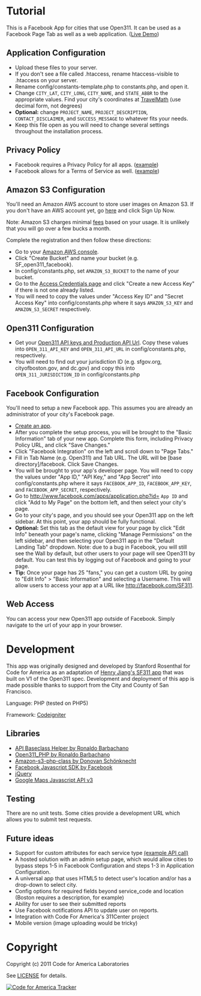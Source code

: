 Tutorial
========================

This is a Facebook App for cities that use Open311.  It can be used as a Facebook Page Tab as well as a web application. ([Live Demo](http://stanfordrosenthal.com/open311)) 

Application Configuration
------------------------
- Upload these files to your server.
- If you don't see a file called .htaccess, rename htaccess-visible to .htaccess on your server.
- Rename config/constants-template.php to constants.php, and open it.
- Change `CITY_LAT`, `CITY_LONG`, `CITY_NAME`, and `STATE_ABBR` to the appropriate values.  Find your city's coordinates at [TravelMath](http://www.travelmath.com/city) (use decimal form, not degrees)
- **Optional:** change `PROJECT_NAME`, `PROJECT_DESCRIPTION`, `CONTACT_DISCLAIMER`, and `SUCCESS_MESSAGE` to whatever fits your needs.
- Keep this file open as you will need to change several settings throughout the installation process.

Privacy Policy
--------------
- Facebook requires a Privacy Policy for all apps. ([example](http://www.sf311.org/index.aspx?page=769))
- Facebook allows for a Terms of Service as well.  ([example](http://www.sf311.org/index.aspx?page=768))


Amazon S3 Configuration
----------------------
You'll need an Amazon AWS account to store user images on Amazon S3.  If you don't have an AWS account yet, go [here](http://aws.amazon.com/s3/) and click Sign Up Now.

Note: Amazon S3 charges minimal [fees](http://aws.amazon.com/s3/pricing/) based on your usage.  It is unlikely that you will go over a few bucks a month.

Complete the registration and then follow these directions:

- Go to your [Amazon AWS console](https://console.aws.amazon.com/s3/home).
- Click "Create Bucket" and name your bucket (e.g. SF_open311_facebook).
- In config/constants.php, set `AMAZON_S3_BUCKET` to the name of your bucket.
- Go to the [Access Credentials page](https://aws-portal.amazon.com/gp/aws/developer/account/index.html?action=access-key#access_credentials) and click "Create a new Access Key" if there is not one already listed.
- You will need to copy the values under "Access Key ID" and "Secret Access Key" into config/constants.php where it says `AMAZON_S3_KEY` and `AMAZON_S3_SECRET` respectively. 

Open311 Configuration
---------------------
- Get your [Open311 API keys and Production API Url](http://wiki.open311.org/GeoReport_v2#Servers_.28can_receive_reports.29).  Copy these values into `OPEN_311_API_KEY` and `OPEN_311_API_URL` in config/constants.php, respectively.
- You will need to find out your jurisdiction ID (e.g. sfgov.org, cityofboston.gov, and dc.gov) and copy this into `OPEN_311_JURISDICTION_ID` in config/constants.php

Facebook Configuration
----------------------
You'll need to setup a new Facebook app.  This assumes you are already an administrator of your city's Facebook page.

- [Create an app](https://www.facebook.com/developers/createapp.php).
- After you complete the setup process, you will be brought to the "Basic Information" tab of your new app.  Complete this form, including Privacy Policy URL, and click "Save Changes."
- Click "Facebook Integration" on the left and scroll down to "Page Tabs."
- Fill in Tab Name (e.g. Open311) and  Tab URL.  The URL will be [base directory]/facebook.  Click Save Changes.
- You will be brought to your app's developer page.  You will need to copy the values under "App ID," "API Key," and "App Secret" into config/constants.php where it says `FACEBOOK_APP_ID`, `FACEBOOK_APP_KEY`, and `FACEBOOK_APP_SECRET`, respectively.
- Go to http://www.facebook.com/apps/application.php?id= `App ID` and click "Add to My Page" on the bottom left, and then select your city's page.
- Go to your city's page, and you should see your Open311 app on the left sidebar.  At this point, your app should be fully functional.
- **Optional:** Set this tab as the default view for your page by click "Edit Info" beneath your page's name, clicking "Manage Permissions" on the left sidebar, and then selecting your Open311 app in the "Default Landing Tab" dropdown.  Note: due to a bug in Facebook, you will still see the Wall by default, but other users to your page will see Open311 by default.  You can test this by logging out of Facebook and going to your page.
- **Tip:** Once your page has 25 "fans," you can get a custom URL by going to "Edit Info" > "Basic Information" and selecting a Username.  This will allow users to access your app at a URL like http://facebook.com/SF311.

Web Access
----------
You can access your new Open311 app outside of Facebook.  Simply navigate to the url of your app in your browser.

Development
===========
This app was originally designed and developed by Stanford Rosenthal for Code for America as an adaptation of [Henry Jiang's SF311 app](https://github.com/SFgov/SF311-Facebook) that was built on V1 of the Open311 spec.  Development and deployment of this app is made possible thanks to support from the City and County of San Francisco.

Language: PHP (tested on PHP5)

Framework: [Codeigniter](http://codeigniter.com/)

Libraries
--------

- [API Baseclass Helper by Ronaldo Barbachano](https://github.com/codeforamerica/PHP-API-Template)
- [Open311_PHP by Ronaldo Barbachano](https://github.com/codeforamerica/open311_php)
- [Amazon-s3-php-class by Donovan Schönknecht](https://github.com/tpyo/amazon-s3-php-class)
- [Facebook Javascript SDK by Facebook](http://developers.facebook.com/docs/reference/javascript)
- [jQuery](http://jquery.com)
- [Google Maps Javascript API v3](http://code.google.com/apis/maps/documentation/javascript/)

Testing
------
There are no unit tests.  Some cities provide a development URL which allows you to submit test requests.

Future ideas
-------------
- Support for custom attributes for each service type [(example API call)](https://mayors24.cityofboston.gov:6443/open311/v2/services/4e38aa0521ecf3a4f8000021.xml?jurisdiction_id=cityofboston.gov)
- A hosted solution with an admin setup page, which would allow cities to bypass steps 1-5 in Facebook Configuration and steps 1-3 in Application Configuration.
- A universal app that uses HTML5 to detect user's location and/or has a drop-down to select city.
- Config options for required fields beyond service_code and location (Boston requires a description, for example)
- Ability for user to see their submitted reports
- Use Facebook notifications API to update user on reports.
- Integration with Code For America's 311Center project
- Mobile version (image uploading would be tricky)

Copyright
=========
Copyright (c) 2011 Code for America Laboratories

See [LICENSE](https://github.com/codeforamerica/open311_facebook/blob/master/LICENSE.md) for details.

[![Code for America Tracker](http://stats.codeforamerica.org/codeforamerica/open311_facebook.png)](http://stats.codeforamerica.org/projects/open311_facebook)